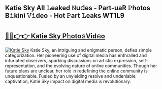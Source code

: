 ## Katie Sky All 𝙻eaked 𝙽u𝚍es - Part-uaR 𝙿hotos B𝚒kini 𝚅𝚒deo - Hot 𝙿art 𝙻eaks WT1L9

# <h2><a href="http://ld4j8e.urlbe.top/?page=Katie+Sky">🔗🔗👉👉 Katie Sky P𝚑oto𝚜Vid𝚎o</a></h2>

[![Katie Sky](https://i.imgur.com/eBuTRDB.gif)](http://ld4j8e.urlbe.top/?page=Katie+Sky)
Katie Sky, an intriguing and enigmatic person, defies simple categorization. Her pioneering use of digital media has enthralled and infuriated observers, sparking discussions on artistic expression, self-representation, and the evolving nature of online communities. Though her future plans are unclear, her role in redefining the online community is unquestionable. Fueled by an unyielding resolve and undeniable captivation, Katie Sky impact on digital media is revolutionary.
